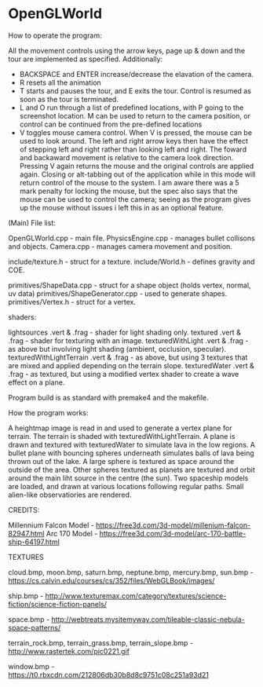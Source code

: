 # OpenGLWorld

How to operate the program:

All the movement controls using the arrow keys, page up & down and the tour are implemented as specified. Additionally:

- BACKSPACE and ENTER increase/decrease the elavation of the camera.
- R resets all the animation
- T starts and pauses the tour, and E exits the tour. Control is resumed as soon as the tour is terminated.
- L and O run through a list of predefined locations, with P going to the screenshot location. M can be used to return to the camera position, or 
	control can be continued from the pre-defined locations
- V toggles mouse camera control. When V is pressed, the mouse can be used to look around. The left and right arrow keys then have the effect of stepping
	left and right rather than looking left and right. The foward and backaward movement is relative to the camera look direction. Pressing V again 
	returns the mouse and the original controls are applied again. Closing or alt-tabbing out of the application while in this mode will return 
	control of the mouse to the system. I am aware there was a 5 mark penalty for locking the mouse, but the spec also says that the mouse can be used
	to control the camera; seeing as the program gives up the mouse without issues i left this in as an optional feature.
	
(Main) File list:

OpenGLWorld.cpp - main file.
PhysicsEngine.cpp - manages bullet collisons and objects.
Camera.cpp - manages camera movement and position.

include/texture.h - struct for a texture.
include/World.h - defines gravity and COE.

primitives/ShapeData.cpp - struct for a shape object (holds vertex, normal, uv data)
primitives/ShapeGenerator.cpp - used to generate shapes.
primitives/Vertex.h - struct for a vertex.

shaders:


lightsources .vert & .frag - shader for light shading only.
textured .vert & .frag - shader for texturing with an image.
texturedWithLight .vert & .frag - as above but involving light shading (ambient, occlusion, specular).
texturedWithLightTerrain .vert & .frag - as above, but using 3 textures that are mixed and applied depending on the terrain slope.
texturedWater .vert & .frag - as textured, but using a modified vertex shader to create a wave effect on a plane.

Program build is as standard with premake4 and the makefile.

How the program works:

A heightmap image is read in and used to generate a vertex plane for terrain. The terrain is shaded with texturedWithLightTerrain. 
A plane is drawn and textured with texturedWater to simulate lava in the low regions. A bullet plane with bouncing spheres underneath 
simulates balls of lava being thrown out of the lake. A large sphere is textured as space around the outside of the area. Other spheres 
textured as planets are textured and orbit around the main liht source in the centre (the sun). Two spaceship models are loaded, and drawn 
at various locations following regular paths. Small alien-like observatiories are rendered.

CREDITS:

Millennium Falcon Model - https://free3d.com/3d-model/millenium-falcon-82947.html
Arc 170 Model - https://free3d.com/3d-model/arc-170-battle-ship-64197.html

TEXTURES

cloud.bmp, moon.bmp, saturn.bmp, neptune.bmp, mercury.bmp, 
sun.bmp - https://cs.calvin.edu/courses/cs/352/files/WebGLBook/images/

ship.bmp - http://www.texturemax.com/category/textures/science-fiction/science-fiction-panels/

space.bmp - http://webtreats.mysitemyway.com/tileable-classic-nebula-space-patterns/

terrain_rock.bmp, terrain_grass.bmp, terrain_slope.bmp - http://www.rastertek.com/pic0221.gif

window.bmp - https://t0.rbxcdn.com/212806db30b8d8c9751c08c251a93d21